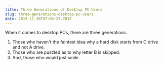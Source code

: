 ```yaml
---
title: Three Generations of Desktop PC Users
slug: three-generations-desktop-pc-users
date: 2019-11-30T07:08:27.701Z
---
```

When it comes to desktop PCs, there are three generations.

1. Those who haven't the faintest idea why a hard disk starts from C drive and not A drive.
2. Those who are puzzled as to why letter B is skipped.
3. And, those who would just smile.
